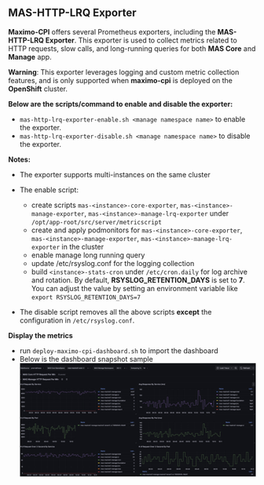 ## MAS-HTTP-LRQ Exporter

**Maximo-CPI** offers several Prometheus exporters, including the **MAS-HTTP-LRQ Exporter**. This exporter is used to collect metrics related to HTTP requests, slow calls, and long-running queries for both **MAS Core** and **Manage** app.

**Warning**: This exporter leverages logging and custom metric collection features, and is only supported when **maximo-cpi** is deployed on the **OpenShift** cluster.

**Below are the scripts/command to enable and disable the exporter:**

- `mas-http-lrq-exporter-enable.sh <manage namespace name>` to enable the exporter. 
- `mas-http-lrq-exporter-disable.sh <manage namespace name>` to disable the exporter. 

**Notes:**

- The exporter supports multi-instances on the same cluster
- The enable script:
  
    -  create scripts `mas-<instance>-core-exporter`, `mas-<instance>-manage-exporter`, `mas-<instance>-manage-lrq-exporter` under `/opt/app-root/src/server/metricscript`
    -  create and apply podmonitors for `mas-<instance>-core-exporter`, `mas-<instance>-manage-exporter`, `mas-<instance>-manage-lrq-exporter` in the cluster
    -  enable manage long running query
    -  update /etc/rsyslog.conf for the logging collection
    -  build `<instance>-stats-cron` under `/etc/cron.daily` for log archive and rotation. By default, **RSYSLOG_RETENTION_DAYS** is set to **7**. You can adjust the value by setting an environment variable like `export RSYSLOG_RETENTION_DAYS=7`

- The disable script removes all the above scripts **except** the configuration in `/etc/rsyslog.conf`.
  

**Display the metrics**

- run `deploy-maximo-cpi-dashboard.sh` to import the dashboard
- Below is the dashboard snapshot sample
![alt text](http-lrq-snapshot.png)